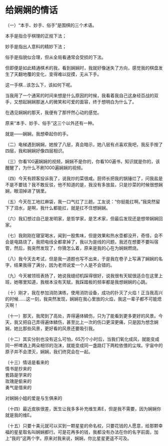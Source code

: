 # 给娴娴的情话

（一）“本手、妙手、俗手”是围棋的三个术语。  
 
本手是指合乎棋理的正规下法；
 
妙手是指出人意料的精妙下法；
 
俗手是指貌似合理，但从全局看通常会受损的下法。

但即便是如此精通棋术的我，看到娴娴时，我就好像迷失了方向，感觉我的棋盘发生了天翻地覆的变化，变得难以捉摸，无从下手。

这一手棋...该怎么下，该如何下呢。

当我用了一个通宵的时间来想是什么原因的时候，我看着我自己这身经百战的双手，又想起娴娴那迷人的微笑和可爱的面容，终于想明白为什么了。

在遇见娴娴的那天，我便有了那怦然心动的感觉。

原来“本手、妙手、俗手”这三个以外还有一种。

就是——娴娴，我想牵起你的手。

（二）电梯遇到娴娴，她按了八层，真会暗示，她八层有点喜欢我吧，我反手按了四层，我和娴娴好像四层相识。

（三）你看100遍娴娴的视频，娴娴不是你的，你看100遍书，知识就是你的，该醒醒了，为什么不刷1000遍娴娴的视频。

（四）今天有顾客投诉我了，说我炒的菜很咸。厨师长把我的锅锤烂了，问我盐是不是不要钱？我不敢反驳，他不知道的是，我没有多放盐，只是炒菜的时候很想娴娴，眼泪掉进了锅里。

（五）今天在工地扛麻袋，我一口气扛了三趟。工友说：“你挺能扛啊。”我突然留下了泪水，是啊，我什么都能扛，就是扛不住想娴娴。

（六）我幻想过自己是发明家，是哲学家，是艺术家，但最后发现还是想带娴娴回家。

（七）我刚刚在寝室喝水，闻到一股焦味，但是效果和热水壶都没开，奇怪，会不会是电路烧了，我把电线全都拿掉了，我以为是线的问题，我还在想要不要叫宿管，然后，我突然发现了，你猜怎么着，原来是我的心在为娴娴燃烧。

（八）我今天去考试，但是我一道题也写不出来，于是我在卷子上写满了娴娴的名字，结果我得了满分，因为老师说爱一个人是不会错的。

（九）今天被领班表扬了，她说我缝纫机踩得很好，说我很有天赋很适合在这里上班，她哪里知道，我根本没有天赋，我踩踏板的频率都是我想娴娴的心跳。

（十）刚才，我在参加消防演练，使用消防设备，成功的扑灭了火焰！正当我高兴的时候……这一刻，我突然发现，娴娴在我心里放的火焰，我这一辈子都不可能熄灭啊！

（十一）那天，我爬到了高处，弄得遍体鳞伤，只为了能看到更多更好的风景。今天，我又把自己弄得遍体鳞伤，甚至比上一次的伤口更深更痛，只是因为想念娴娴，她比那些风景，更好看的风景还要吸引我。

（十二）其实分别也没有这么可怕，65万个小时后，当我们氧化成风，就能变成同一杯啤酒上两朵相邻的泡沫，就能变成同一盏路灯下两粒依偎的尘埃。宇宙中的原子并不会湮灭，娴娴，我们终究会在一起。

（十三）情话是看来的  
情书是抄来的  
套路是学来的  
玫瑰是偷来的  
勇气是借来的  

对娴娴小姐的爱是与生俱来的

（十四）最近皮肤很差，医生让我多多补充维生素E，但是我不需要，因为娴娴你就是我的维E。

（十五）只要十美元就可以买到一颗星星的命名权，只要花钱的人愿意，给那颗幸福的星星取名叫娴娴都行。可是花再多的钱，我都没有办法在你的名字前面，加上“我的”这两个字。原来对我来说，娴娴，你比星星更遥不可及。
